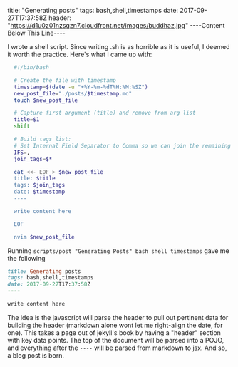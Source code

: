 title: "Generating posts"
tags: bash,shell,timestamps
date: 2017-09-27T17:37:58Z
header: "https://d1u0z01nzsqzn7.cloudfront.net/images/buddhaz.jpg"
----Content Below This Line----

I wrote a shell script.  Since writing .sh is as horrible as it is useful, I deemed it worth the practice.  Here's what I came up with:

```bash
  #!/bin/bash

  # Create the file with timestamp
  timestamp=$(date -u "+%Y-%m-%dT%H:%M:%SZ")
  new_post_file="./posts/$timestamp.md"
  touch $new_post_file

  # Capture first argument (title) and remove from arg list
  title=$1
  shift

  # Build tags list:
  # Set Internal Field Separator to Comma so we can join the remaining args
  IFS=,
  join_tags=$*

  cat <<- EOF > $new_post_file
  title: $title
  tags: $join_tags
  date: $timestamp
  ----

  write content here

  EOF

  nvim $new_post_file
```

Running `scripts/post "Generating Posts" bash shell timestamps` gave me the following

```ruby
title: Generating posts
tags: bash,shell,timestamps
date: 2017-09-27T17:37:58Z
----

write content here
```

The idea is the javascript will parse the header to pull out pertinent data for building the header (markdown alone wont let me right-align the date, for one).  This takes a page out of jekyll's book by having a "header" section with key data points.  The top of the document will be parsed into a POJO, and everything after the `----` will be parsed from markdown to jsx.  And so, a blog post is born.
